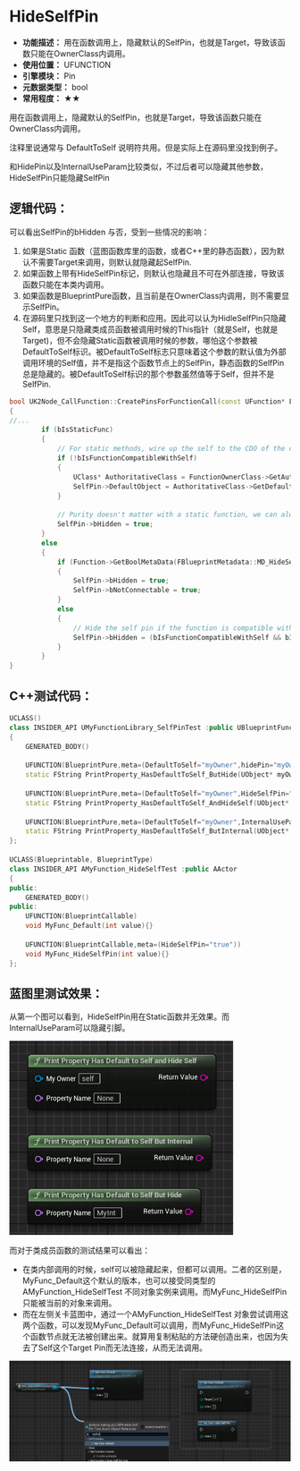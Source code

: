 ﻿# HideSelfPin

- **功能描述：** 用在函数调用上，隐藏默认的SelfPin，也就是Target，导致该函数只能在OwnerClass内调用。
- **使用位置：** UFUNCTION
- **引擎模块：** Pin
- **元数据类型：** bool
- **常用程度：** ★★

用在函数调用上，隐藏默认的SelfPin，也就是Target，导致该函数只能在OwnerClass内调用。

注释里说通常与 DefaultToSelf 说明符共用。但是实际上在源码里没找到例子。

和HidePin以及InternalUseParam比较类似，不过后者可以隐藏其他参数，HideSelfPin只能隐藏SelfPin

## 逻辑代码：

可以看出SelfPin的bHidden 与否，受到一些情况的影响：

1. 如果是Static 函数（蓝图函数库里的函数，或者C++里的静态函数），因为默认不需要Target来调用，则默认就隐藏起SelfPin.
2. 如果函数上带有HideSelfPin标记，则默认也隐藏且不可在外部连接，导致该函数只能在本类内调用。
3. 如果函数是BlueprintPure函数，且当前是在OwnerClass内调用，则不需要显示SelfPin。
4. 在源码里只找到这一个地方的判断和应用。因此可以认为HidleSelfPin只隐藏Self，意思是只隐藏类成员函数被调用时候的This指针（就是Self，也就是Target)，但不会隐藏Static函数被调用时候的参数，哪怕这个参数被DefaultToSelf标识。被DefaultToSelf标志只意味着这个参数的默认值为外部调用环境的Self值，并不是指这个函数节点上的SelfPin，静态函数的SelfPin总是隐藏的。被DefaultToSelf标识的那个参数虽然值等于Self，但并不是SelfPin.

```cpp
bool UK2Node_CallFunction::CreatePinsForFunctionCall(const UFunction* Function)
{
//...
		if (bIsStaticFunc)
		{
			// For static methods, wire up the self to the CDO of the class if it's not us
			if (!bIsFunctionCompatibleWithSelf)
			{
				UClass* AuthoritativeClass = FunctionOwnerClass->GetAuthoritativeClass();
				SelfPin->DefaultObject = AuthoritativeClass->GetDefaultObject();
			}

			// Purity doesn't matter with a static function, we can always hide the self pin since we know how to call the method
			SelfPin->bHidden = true;
		}
		else
		{
			if (Function->GetBoolMetaData(FBlueprintMetadata::MD_HideSelfPin))
			{
				SelfPin->bHidden = true;
				SelfPin->bNotConnectable = true;
			}
			else
			{
				// Hide the self pin if the function is compatible with the blueprint class and pure (the !bIsConstFunc portion should be going away soon too hopefully)
				SelfPin->bHidden = (bIsFunctionCompatibleWithSelf && bIsPureFunc && !bIsConstFunc);
			}
		}
}
```

## C++测试代码：

```cpp
UCLASS()
class INSIDER_API UMyFunctionLibrary_SelfPinTest :public UBlueprintFunctionLibrary
{
	GENERATED_BODY()

	UFUNCTION(BlueprintPure,meta=(DefaultToSelf="myOwner",hidePin="myOwner"))
	static FString PrintProperty_HasDefaultToSelf_ButHide(UObject* myOwner,FName propertyName);

	UFUNCTION(BlueprintPure,meta=(DefaultToSelf="myOwner",HideSelfPin="true"))
	static FString PrintProperty_HasDefaultToSelf_AndHideSelf(UObject* myOwner,FName propertyName);

	UFUNCTION(BlueprintPure,meta=(DefaultToSelf="myOwner",InternalUseParam="myOwner"))
	static FString PrintProperty_HasDefaultToSelf_ButInternal(UObject* myOwner,FName propertyName);
};

UCLASS(Blueprintable, BlueprintType)
class INSIDER_API AMyFunction_HideSelfTest :public AActor
{
public:
	GENERATED_BODY()
public:
	UFUNCTION(BlueprintCallable)
	void MyFunc_Default(int value){}

	UFUNCTION(BlueprintCallable,meta=(HideSelfPin="true"))
	void MyFunc_HideSelfPin(int value){}
};
```

## 蓝图里测试效果：

从第一个图可以看到，HideSelfPin用在Static函数并无效果。而InternalUseParam可以隐藏引脚。

![Untitled](Meta_Pin_HideSelfPin_Untitled.png)

而对于类成员函数的测试结果可以看出：

- 在类内部调用的时候，self可以被隐藏起来，但都可以调用。二者的区别是，MyFunc_Default这个默认的版本，也可以接受同类型的AMyFunction_HideSelfTest 不同对象实例来调用。而MyFunc_HideSelfPin只能被当前的对象来调用。
- 而在左侧关卡蓝图中，通过一个AMyFunction_HideSelfTest 对象尝试调用这两个函数，可以发现MyFunc_Default可以调用，而MyFunc_HideSelfPin这个函数节点就无法被创建出来。就算用复制粘贴的方法硬创造出来，也因为失去了Self这个Target Pin而无法连接，从而无法调用。

![Untitled](Meta_Pin_HideSelfPin_Untitled_1.png)